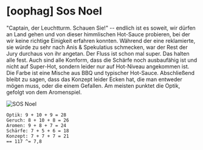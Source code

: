 # \[oophag\] Sos Noel

"Captain, der Leuchtturm. Schauen Sie!" -- endlich ist es soweit, wir dürfen an Land gehen und von dieser himmlischen Hot-Sauce probieren, bei der wir keine richtige Einigkeit erfahren konnten. Während der eine reklamierte, sie würde zu sehr nach Anis & Spekulatius schmecken, war der Rest der Jury durchaus von ihr angetan. Der Fluss ist schon mal super. Das halten alle fest. Auch sind alle Konform, dass die Schärfe noch ausbaufähig ist und nicht auf Super-Hot, sondern leider nur auf Hot-Niveau angekommen ist. Die Farbe ist eine Mische aus BBQ und typischer Hot-Sauce. Abschließend bleibt zu sagen, dass das Konzept leider Ecken hat, die man entweder mögen muss, oder die einem Gefallen. Am meisten punktet die Optik, gefolgt von dem Aromenspiel.

![SOS Noel](https://farm8.staticflickr.com/7863/45691631995_4751a8dfbb_b.jpg)

```text
Optik: 9 + 10 + 9 = 28
Geruch: 8 + 10 + 8 = 26
Aromen: 9 + 8 + 7 = 24
Schärfe: 7 + 5 + 6 = 18
Konzept: 7 + 7 + 7 = 21
== 117 ^= 7,8
```

